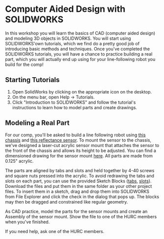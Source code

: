 # Computer Aided Design with SOLIDWORKS

In this workshop you will learn the basics of CAD (computer aided design) and modeling 3D objects in SOLIDWORKS. You will start using SOLIDWORKS'own tutorials, which we find do a pretty good job of introducing basic methods and techniques. Once you've completed the SOLIDWORKS tutorials, you will have a chance to practice building a real part, which you will actually end up using for your line-following robot you build for the comp!

## Starting Tutorials

1. Open SolidWorks by clicking on the appropriate icon on the desktop.
2. On the menu bar, open Help -> Tutorials.
3. Click "Introduction to SOLIDWORKS" and follow the tutorial's instructions to learn how to model parts and create drawings.

## Modeling a Real Part

For our comp, you'll be asked to build a line following robot using [this chassis](https://www.pololu.com/product/61) and [this reflectance sensor](https://www.pololu.com/product/2456). To mount the sensor to the chassis, we've designed a laser-cut acrylic sensor mount that attaches the sensor to the front of the chassis and allows its height to be adjusted. You can find a dimensioned drawing for the sensor mount [here](https://github.com/HarvardURC/Workshops/blob/master/assets/cad/Sensor%20Mount%20Dimensioned.PDF). All parts are made from 0.125" acrylic.

The parts are aligned by tabs and slots and held together by 4-40 screws and square nuts pressed into the acrylic. To avoid redrawing the tabs and slots on each part, you can use the provided Sketch Blocks ([tabs](https://github.com/HarvardURC/Workshops/blob/master/assets/cad/4-40%20t-slot.SLDBLK), [slots](https://github.com/HarvardURC/Workshops/blob/master/assets/cad/4-40%20Slot.SLDBLK)). Download the files and put them in the same folder as your other project files. To insert them in a sketch, drag and drop them into SOLIDWORKS from File Explorer and click the check in the dialog that pops up. The blocks may then be dragged and constrained like regular geometry.

As CAD practice, model the parts for the sensor mounts and create an Assembly of the sensor mount. Show the file to one of the HURC members when you've finished.

If you need help, ask one of the HURC members.
